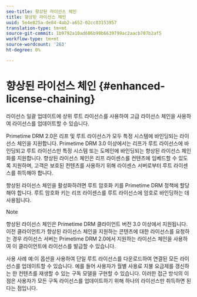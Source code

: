 ```yaml
---
seo-title: 향상된 라이선스 체인
title: 향상된 라이선스 체인
uuid: 5e4e825a-de84-4ab2-a652-02cc03153957
translation-type: tm+mt
source-git-commit: 1b9792a10ad606b99b6639799ac2aacb707b2af5
workflow-type: tm+mt
source-wordcount: '263'
ht-degree: 0%

---
```



# 향상된 라이선스 체인 {#enhanced-license-chaining}

라이선스 일괄 업데이트에 상위 루트 라이선스를 사용하여 고급 라이선스 체인을 사용하여 라이선스를 업데이트할 수 있습니다.

Primetime DRM 2.0은 리프 및 루트 라이선스가 모두 특정 시스템에 바인딩되는 라이선스 체인을 지원합니다. Primetime DRM 3.0 이상에서는 리프가 루트 라이선스에 바인딩되고 루트 라이선스만 특정 시스템 또는 도메인에 바인딩되는 향상된 라이선스 체인화를 지원합니다. 향상된 라이선스 체인은 리프 라이센스를 컨텐츠에 임베드할 수 있도록 지원하며, 고객은 보호된 컨텐츠를 사용하기 위해 라이센스 서버로부터 루트 라이센스를 취득해야 합니다.

향상된 라이선스 체인을 활성화하려면 루트 암호화 키를 Primetime DRM 정책에 할당해야 합니다. 루트 암호화 키는 리프 라이센스를 루트 라이선스에 암호로 바인딩하는 데 사용됩니다.

>[!NOTE]
>
>향상된 라이선스 체인은 Primetime DRM 클라이언트 버전 3.0 이상에서 지원됩니다. 이전 클라이언트가 향상된 라이선스 체인을 지원하는 콘텐츠에 대한 라이선스를 요청하는 경우 라이선스 서버는 Primetime DRM 2.0에서 지원하는 라이선스 체인을 사용하여 이 클라이언트에 라이선스를 발급할 수 있습니다.

사용 사례 예:이 옵션을 사용하여 단일 루트 라이선스를 다운로드하여 연결된 모든 라이선스를 업데이트할 수 있습니다. 예를 들어 사용자가 월별 사용료 지불 요금제를 갱신하는 한 컨텐츠를 재생할 수 있는 구독 모델을 구현할 수 있습니다. 이러한 접근 방식의 이점은 사용자가 모든 구독 라이선스를 업데이트하기 위해 하나의 라이선스만 취득하면 된다는 점입니다.
